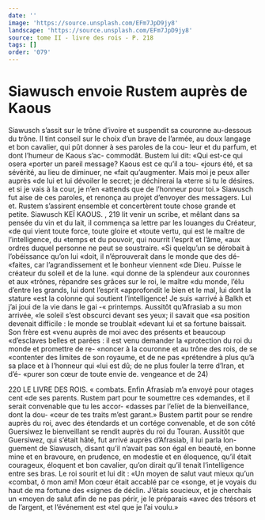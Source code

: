 ```yaml
---
date: ''
image: 'https://source.unsplash.com/EFm7JpD9jy8'
landscape: 'https://source.unsplash.com/EFm7JpD9jy8'
source: tome II - livre des rois - P. 218
tags: []
order: '079'
---
```


# Siawusch envoie Rustem auprès de Kaous

Siawusch s’assit sur le trône d’ivoire et suspendit
sa couronne au-dessous du trône. Il tint conseil sur le choix d’un brave de l’armée, au doux langage et
bon cavalier, qui pût donner à ses paroles de la cou- leur et du parfum, et dont l’humeur de Kaous s’ac- commodât. Bustem lui dit: «Qui est-ce qui osera «porter un pareil message? Kaous est ce qu’il a tou- «jours été, et sa sévérité, au lieu de diminuer, ne
«fait qu’augmenter. Mais moi je peux aller auprès
«de lui et lui dévoiler le secret; je déchirerai la «terre si tu le désires. et si je vais à la cour, je n’en «attends que de l’honneur pour toi.» Siawusch fut
aise de ces paroles, et renonça au projet d’envoyer
des messagers. Lui et. Rustem s’assirent ensemble et concertèrent toute chose grande et petite. Siawusch
KEÏ KAOUS. , 219 lit venir un scribe, et mêlant dans sa pensée du vin
et du lait, il commença sa lettre par les louanges du Créateur, «de qui vient toute force, toute gloire et «toute vertu, qui est le maître de l’intelligence, du «temps et du pouvoir, qui nourrit l’esprit et l’âme,
«aux ordres duquel personne ne peut se soustraire. «Si quelqu’un se dérobait à l’obéissance qu’on lui
«doit, il n’éprouverait dans le monde que des dé-
«faites, car l’agrandissement et le bonheur viennent «de Dieu. Puisse le créateur du soleil et de la lune. «qui donne de la splendeur aux couronnes et aux «trônes, répandre ses grâces sur le roi, le maître
«du monde, l’élu d’entre les grands, lui dont l’esprit
«approfondit le bien et le mal, lui dont la stature «est la colonne qui soutient l’intelligence! Je suis «arrivé à Balkh et j’ai joui de la vie dans le gai
-« printemps. Aussitôt qu’Afrasiab a su mon arrivée,
«le soleil s’est obscurci devant ses yeux; il savait que «sa position devenait difficile : le monde se troublait «devant lui et sa fortune baissait. Son frère est «venu auprès de moi avec des présents et beaucoup «d’esclaves belles et parées : il est venu demander la «protection du roi du monde et promettre de re- «noncer à la couronne et au trône des rois, de se «contenter des limites de son royaume, et de ne pas «prétendre à plus qu’à sa place et à l’honneur qui
«lui est dû; de ne plus fouler la terre d’lran, et d’é-
«purer son cœur de toute envie de. vengeance et de 24)

220 LE LIVRE DES ROIS.
« combats. Enfin Afrasiab m’a envoyé pour otages cent
«de ses parents. Rustem part pour te soumettre ces «demandes, et il serait convenable que tu les accor- «dasses par l’elïet de la bienveillance, dont la dou- «ceur de tes traits m’est garant.»
Bustem partit pour se rendre auprès du roi, avec des étendards et un cortége convenable, et de son côté Guersiwez le bienveillant se rendit auprès du
roi du Touran. Aussitôt que Guersiwez, qui s’était
hâté, fut arrivé auprès d’Afrasiab, il lui parla lon-
guement de Siawusch, disant qu’il n’avait pas son
égal en beauté, en bonne mine et en bravoure, en
prudence, en modestie et en éloquence, qu’il était
courageux, éloquent et bon cavalier, qu’on dirait
qu’il tenait l’intelligence entre ses bras. Le roi sourit
et lui dit : «Un moyen de salut vaut mieux qu’un
«combat, ô mon ami! Mon cœur était accablé par ce
«songe, et je voyais du haut de ma fortune des «signes de déclin. J’étais soucieux, et je cherchais un
«moyen de salut afin de ne pas périr, je le préparais «avec des trésors et de l’argent, et l’événement est
«tel que je l’ai voulu.»
